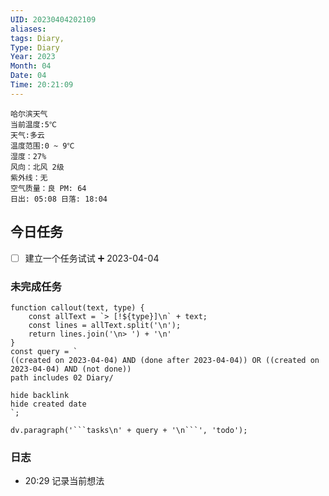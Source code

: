 ```yaml
---
UID: 20230404202109
aliases: 
tags: Diary,
Type: Diary
Year: 2023
Month: 04
Date: 04
Time: 20:21:09
---
```

```
哈尔滨天气
当前温度:5℃
天气:多云
温度范围:0 ~ 9℃
湿度：27%
风向：北风 2级
紫外线：无
空气质量：良 PM: 64
日出: 05:08 日落: 18:04
```

## 今日任务
- [ ] 建立一个任务试试 ➕ 2023-04-04

### 未完成任务

```dataviewjs
function callout(text, type) {
    const allText = `> [!${type}]\n` + text;
    const lines = allText.split('\n');
    return lines.join('\n> ') + '\n'
}
const query = `
((created on 2023-04-04) AND (done after 2023-04-04)) OR ((created on 2023-04-04) AND (not done))
path includes 02 Diary/

hide backlink
hide created date
`;

dv.paragraph('```tasks\n' + query + '\n```', 'todo');
```

### 日志

- 20:29 记录当前想法
